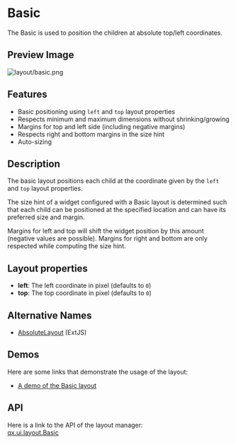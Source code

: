 Basic
=====

The Basic is used to position the children at absolute top/left
coordinates.

Preview Image
-------------

![layout/basic.png](/pages/layout/basic.png)

Features
--------

-   Basic positioning using `left` and `top` layout properties
-   Respects minimum and maximum dimensions without shrinking/growing
-   Margins for top and left side (including negative margins)
-   Respects right and bottom margins in the size hint
-   Auto-sizing

Description
-----------

The basic layout positions each child at the coordinate given by the
`left` and `top` layout properties.

The size hint of a widget configured with a Basic layout is determined
such that each child can be positioned at the specified location and can
have its preferred size and margin.

Margins for left and top will shift the widget position by this amount
(negative values are possible). Margins for right and bottom are only
respected while computing the size hint.

Layout properties
-----------------

-   **left**: The left coordinate in pixel (defaults to `0`)
-   **top**: The top coordinate in pixel (defaults to `0`)

Alternative Names
-----------------

-   [AbsoluteLayout](http://extjs.com/deploy/dev/docs/?class=Ext.layout.AbsoluteLayout)
    (ExtJS)

Demos
-----

Here are some links that demonstrate the usage of the layout:

-   [A demo of the Basic
    layout](http://demo.qooxdoo.org/%{version}/demobrowser/#layout~Basic.html)

API
---

Here is a link to the API of the layout manager:\
[qx.ui.layout.Basic](http://demo.qooxdoo.org/%{version}/apiviewer/index.html#qx.ui.layout.Basic)
